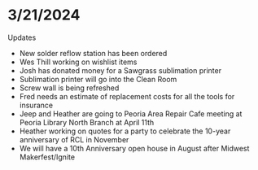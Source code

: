 # 3/21/2024

Updates

* New solder reflow station has been ordered
* Wes Thill working on wishlist items
* Josh has donated money for a Sawgrass sublimation printer
* Sublimation printer will go into the Clean Room
* Screw wall is being refreshed
* Fred needs an estimate of replacement costs for all the tools for insurance
* Jeep and Heather are going to Peoria Area Repair Cafe meeting at Peoria Library North Branch at April 11th
* Heather working on quotes for a party to celebrate the 10-year anniversary of RCL in November
* We will have a 10th Anniversary open house in August after Midwest Makerfest/Ignite
